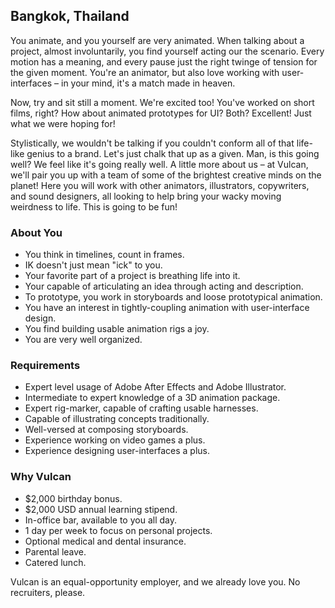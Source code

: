 ## Bangkok, Thailand

You animate, and you yourself are very animated. When talking about a
project, almost involuntarily, you find yourself acting our the scenario.
Every motion has a meaning, and every pause just the right twinge of
tension for the given moment. You're an animator, but also love working
with user-interfaces – in your mind, it's a match made in heaven.

Now, try and sit still a moment. We're excited too! You've worked on short
films, right? How about animated prototypes for UI? Both? Excellent! Just
what we were hoping for!

Stylistically, we wouldn't be talking if you couldn't conform all of
that life-like genius to a brand. Let's just chalk that up as a given.
Man, is this going well? We feel like it's going really well. A little
more about us – at Vulcan, we'll pair you up with a team of some of the
brightest creative minds on the planet! Here you will work with other
animators, illustrators, copywriters, and sound designers, all looking to
help bring your wacky moving weirdness to life. This is going to be fun!


### About You

* You think in timelines, count in frames.
* IK doesn't just mean "ick" to you.
* Your favorite part of a project is breathing life into it.
* Your capable of articulating an idea through acting and description.
* To prototype, you work in storyboards and loose prototypical animation.
* You have an interest in tightly-coupling animation with
  user-interface design.
* You find building usable animation rigs a joy.
* You are very well organized.

### Requirements

* Expert level usage of Adobe After Effects and Adobe Illustrator.
* Intermediate to expert knowledge of a 3D animation package.
* Expert rig-marker, capable of crafting usable harnesses.
* Capable of illustrating concepts traditionally.
* Well-versed at composing storyboards.
* Experience working on video games a plus.
* Experience designing user-interfaces a plus.


### Why Vulcan

* $2,000 birthday bonus.
* $2,000 USD annual learning stipend.
* In-office bar, available to you all day.
* 1 day per week to focus on personal projects.
* Optional medical and dental insurance.
* Parental leave.
* Catered lunch.

Vulcan is an equal-opportunity employer, and we already love you.
No recruiters, please.
